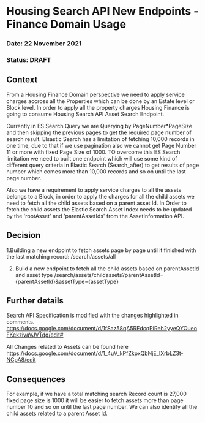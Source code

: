 # Housing Search API New Endpoints - Finance Domain Usage

### **Date:** 22 November 2021

### **Status:** DRAFT 

## **Context**

From a Housing Finance Domain perspective we need to apply service charges accross all the Properties which can be done by an Estate level or Block level.
In order to apply all the property charges Housing Finance is going to consume Housing Search API Asset Search Endpoint.

Currently in ES Search Query we are Querying by PageNumber*PageSize and then skipping the previous pages to get the required page number of search result. 
Elsastic Search has a limitation of fetching 10,000 records in one time, due to that if we use pagination also we cannot get Page Number 11 or more with fixed Page Size of 1000.
TO overcome this ES Search limitation we need to built one endpoint which will use some kind of different query criteria in Elastic Search (Search_after) to get results of page number which  comes more than 10,000 records and so on until the last page number.

Also we have a requirement to apply service charges to all the assets belongs to a Block, in order to apply the charges for all the child assets we need to fetch all the child assets based on a parent asset Id. In Order to fetch the child assets the Elastic Search Asset Index needs to be updated by the 'rootAsset' and 'parentAssetIds' from the AssetInformation API. 
## **Decision**

1.Building a new endpoint to fetch assets page by page until it finished with the last matching record:
/search/assets/all

2. Build a new endpoint to fetch all the child assets based on parentAssetId and asset type
  /search/assets/childassets?parentAssetId={parentAssetId}&assetType={assetType} 

## **Further details**
Search API Specification is modified with the changes highlighted in comments.
https://docs.google.com/document/d/1fSaz58qA5REdcqPiReh2yyeQYOueoFKekzivaVJVTdg/edit#

All Changes related to Assets can be found here
https://docs.google.com/document/d/1_4uV_kPfZkpxQbNjE_IXrbLZ3t-NCpA8/edit

## **Consequences**

For example, if we have a total matching search Record count is 27,000 fixed page size is 1000 it will be easier to fetch assets more than page number 10 and so on until the last page number.
We can also identify all the child assets related to a parent Asset Id.
